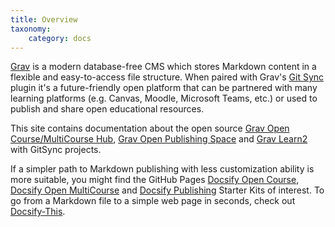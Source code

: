 ```yaml
---
title: Overview
taxonomy:
    category: docs
---
```


[Grav](http://getgrav.org) is a modern database-free CMS which stores Markdown content in a flexible and easy-to-access file structure. When paired with Grav's [Git Sync](https://github.com/trilbymedia/grav-plugin-git-sync) plugin it's a future-friendly open platform that can be partnered with many learning platforms (e.g. Canvas, Moodle, Microsoft Teams, etc.) or used to publish and share open educational resources.

This site contains documentation about the open source [Grav Open Course/MultiCourse Hub](../opencoursehub), [Grav Open Publishing Space](../openpublishingspace) and [Grav Learn2](../learn2withgitsync) with GitSync projects.  

If a simpler path to Markdown publishing with less customization ability is more suitable, you might find the GitHub Pages [Docsify Open Course](https://github.com/hibbitts-design/docsify-open-course-starter-kit), [Docsify Open MultiCourse](https://github.com/hibbitts-design/docsify-open-multicourse-starter-kit) and [Docsify Publishing](https://github.com/hibbitts-design/docsify-open-publishing-starter-kit) Starter Kits of interest. To go from a Markdown file to a simple web page in seconds, check out [Docsify-This](https://docsify-this.net).
